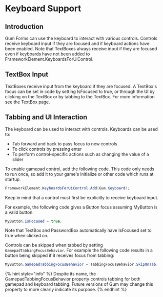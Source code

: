 # Keyboard Support

## Introduction

Gum Forms can use the keyboard to interact with various controls. Controls receive keyboard input if they are focused and if keyboard actions have been enabled. Note that TextBoxes always receive input if they are focused even if keyboards have not been added to FrameworkElement.KeyboardsForUiControl.

## TextBox Input

TextBoxes receive input from the keyboard if they are focused. A TextBox's focus can be set in code by setting IsFocused to true, or through the UI by clicking on the TextBox or by tabbing to the TextBox. For more information see the TextBox page.

## Tabbing and UI Interaction

The keyboard can be used to interact with controls. Keyboards can be used to:

* Tab forward and back to pass focus to new controls
* To click controls by pressing enter
* To perform control-specific actions such as changing the value of a slider

To enable gamepad control, add the following code. This code only needs to run once, so add it to your game's Initialize or other code which runs at startup.

```csharp
FrameworkElement.KeyboardsForUiControl.Add(Gum.Keyboard);
```

Keep in mind that a control must first be explicitly to receive keyboard input.&#x20;

For example, the following code gives a Button focus assuming MyButton is a valid button:

```csharp
MyButton.IsFocused = true;
```

Note that TextBox and PasswordBox automatically have IsFocused set to true when clicked on.

Controls can be skipped when tabbed by setting `GamepadTabbingFocusBehavior`. For example the following code results in a button being skipped if it receives focus from tabbing:

```csharp
MyButton.GamepadTabbingFocusBehavior = TabbingFocusBehavior.SkipOnTab;
```

{% hint style="info" %}
Despite its name, the GamepadTabbingFocusBehavior property controls tabbing for both gamepad and keyboard tabbing. Future versions of Gum may change this property to more clearly indicate its purpose.
{% endhint %}

